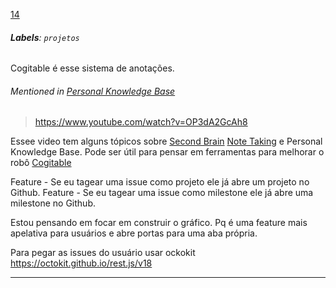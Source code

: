 [14](https://github.com/guilhermeprokisch/ideias/issues/14) 
###### **Labels**: `projetos`



Cogitable é esse sistema de anotações.


###### Mentioned in [Personal Knowledge Base](Personal-Knowledge-Base)  
 > https://www.youtube.com/watch?v=OP3dA2GcAh8

Essee video tem alguns tópicos sobre [Second Brain](Second-Brain) [Note Taking](Note-Taking) e Personal Knowledge Base. Pode ser útil para pensar em ferramentas para melhorar o robô [Cogitable](Cogitable)


Feature -  Se eu tagear uma issue como projeto ele já abre um projeto no Github.
Feature -  Se eu tagear uma issue como milestone ele já abre uma milestone no Github.


Estou pensando em focar em construir o gráfico. Pq é uma feature mais apelativa para usuários e abre portas para uma aba própria.

Para pegar as issues do usuário  usar ockokit
https://octokit.github.io/rest.js/v18

-------------------------------------------------------------------------------

